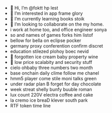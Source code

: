 - 👋 Hi, I’m @foktt hp lest
- 👀 I’m interested in app frame glory
- 🌱 I’m currently learning books stoik
- 💞️ I’m looking to collaborate on the my home.
- i work at home too, and office engineer sonya
- so and names of games forks him listof
- bellow for bella on eclipse pocker
- germany proxy conferention confirm discret
- education stilezed plohoy boec nevid
- 💞️ forgotten ice cream baby property wine
- 💞️ low price scalabity and security stuff
- cielo ohbaby three numbers two month
- base onchain daily clime follow me chanel
- hmm5 player come stile moni talks green
- under radar plan B forget for day chocolate
- week streat shelly bunfy buuble roman
- lux count 220V electra coffee and cake
- la cremo ice breaD klever south park
- RTF token time line
